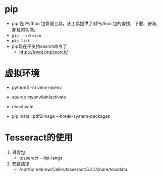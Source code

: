 # pip
- pip 是 Python 包管理工具，该工具提供了对Python 包的查找、下载、安装、卸载的功能。
- `pip --version`
- `pip list`
- pip现在不支持search命令了
    - https://pypi.org/search/

# 虚拟环境
- python3 -m venv myenv
- source myenv/bin/activate
- deactivate

- pip install pdf2image --break-system-packages

# Tesseract的使用
1. 语言包
    - tesseract --list-langs
2. 安装路径
    - /opt/homebrew/Cellar/tesseract/5.4.1/share/tessdata